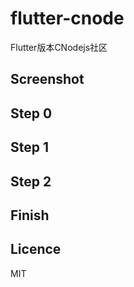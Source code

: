# flutter-cnode

Flutter版本CNodejs社区

## Screenshot

## Step 0

## Step 1

## Step 2

## Finish

## Licence

MIT